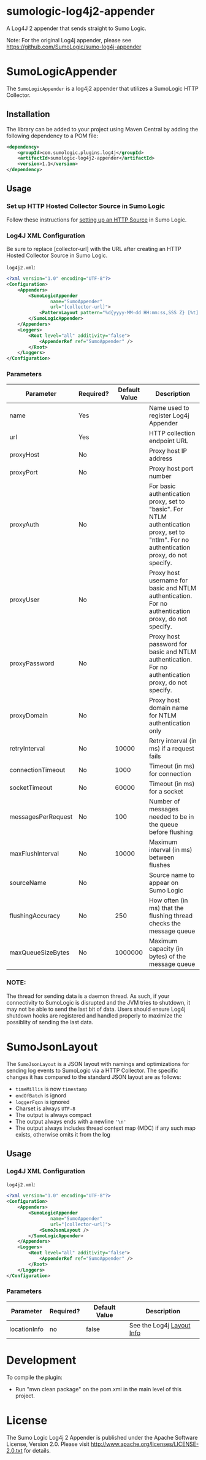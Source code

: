 # sumologic-log4j2-appender

A Log4J 2 appender that sends straight to Sumo Logic.

Note: For the original Log4j appender, please see https://github.com/SumoLogic/sumo-log4j-appender

# SumoLogicAppender
The `SumoLogicAppender` is a log4j2 appender that utilizes a SumoLogic HTTP Collector.
## Installation

The library can be added to your project using Maven Central by adding the following dependency to a POM file:

```xml
<dependency>
    <groupId>com.sumologic.plugins.log4j</groupId>
    <artifactId>sumologic-log4j2-appender</artifactId>
    <version>1.1</version>
</dependency>
```

## Usage

### Set up HTTP Hosted Collector Source in Sumo Logic

Follow these instructions for [setting up an HTTP Source](http://help.sumologic.com/Send_Data/Sources/HTTP_Source) in Sumo Logic.

### Log4J XML Configuration
Be sure to replace [collector-url] with the URL after creating an HTTP Hosted Collector Source in Sumo Logic.

`log4j2.xml`:

```xml
<?xml version="1.0" encoding="UTF-8"?>
<Configuration>
    <Appenders>
        <SumoLogicAppender
                name="SumoAppender"
                url="[collector-url]">
            <PatternLayout pattern="%d{yyyy-MM-dd HH:mm:ss,SSS Z} [%t] %-5p %c - %m%n" />
        </SumoLogicAppender>
    </Appenders>
    <Loggers>
        <Root level="all" additivity="false">
            <AppenderRef ref="SumoAppender" />
        </Root>
    </Loggers>
</Configuration>
```

### Parameters
| Parameter          | Required? | Default Value | Description                                                                                                                                |
|--------------------|----------|---------------|--------------------------------------------------------------------------------------------------------------------------------------------|
| name               | Yes      |               | Name used to register Log4j Appender                                                                                                       |
| url                | Yes      |               | HTTP collection endpoint URL                                                                                                               |
| proxyHost          | No       |               | Proxy host IP address                                                                                                                      |
| proxyPort          | No       |               | Proxy host port number                                                                                                                     |
| proxyAuth          | No       |               | For basic authentication proxy, set to "basic". For NTLM authentication proxy, set to "ntlm". For no authentication proxy, do not specify. |
| proxyUser          | No       |               | Proxy host username for basic and NTLM authentication. For no authentication proxy, do not specify.                                        |
| proxyPassword      | No       |               | Proxy host password for basic and NTLM authentication. For no authentication proxy, do not specify.                                        |
| proxyDomain        | No       |               | Proxy host domain name for NTLM authentication only                                                                                        |
| retryInterval      | No       | 10000         | Retry interval (in ms) if a request fails                                                                                                  |
| connectionTimeout  | No       | 1000          | Timeout (in ms) for connection                                                                                                             |
| socketTimeout      | No       | 60000         | Timeout (in ms) for a socket                                                                                                               |
| messagesPerRequest | No       | 100           | Number of messages needed to be in the queue before flushing                                                                               |
| maxFlushInterval   | No       | 10000         | Maximum interval (in ms) between flushes                                                                                                   |
| sourceName         | No       |               | Source name to appear on Sumo Logic                                                                                                        |
| flushingAccuracy   | No       | 250           | How often (in ms) that the flushing thread checks the message queue                                                                        |
| maxQueueSizeBytes  | No       | 1000000       | Maximum capacity (in bytes) of the message queue                                                                                           |

### NOTE: 
The thread for sending data is a daemon thread. As such, if your connectivity to SumoLogic is disrupted and the
JVM tries to shutdown, it may not be able to send the last bit of data. Users should
ensure Log4j shutdown hooks are registered and handled properly to maximize the possiblity of sending the last data.

# SumoJsonLayout
The `SumoJsonLayout` is a JSON layout with namings and optimizations for sending log events to SumoLogic via a HTTP Collector.
The specific changes it has compared to the standard JSON layout are as follows:

* `timeMillis` is now `timestamp`
* `endOfBatch` is ignord
* `loggerFqcn` is ignored
* Charset is always `UTF-8`
* The output is always compact
* The output always ends with a newline `'\n'`
* The output always includes thread context map (MDC) if any such map exists, otherwise omits it from the log

## Usage
### Log4J XML Configuration
`log4j2.xml`:
```xml
<?xml version="1.0" encoding="UTF-8"?>
<Configuration>
    <Appenders>
        <SumoLogicAppender
                name="SumoAppender"
                url="[collector-url]">
            <SumoJsonLayout />
        </SumoLogicAppender>
    </Appenders>
    <Loggers>
        <Root level="all" additivity="false">
            <AppenderRef ref="SumoAppender" />
        </Root>
    </Loggers>
</Configuration>
```
### Parameters
| Parameter          | Required? | Default Value | Description                                                                                     |
|--------------------|----------|---------------|--------------------------------------------------------------------------------------------------|
|locationInfo        | no       | false         | See the Log4j [Layout Info](https://logging.apache.org/log4j/2.x/manual/layouts.html#JSONLayout) |

# Development

To compile the plugin:
- Run "mvn clean package" on the pom.xml in the main level of this project.

# License

The Sumo Logic Log4j 2 Appender is published under the Apache Software License, Version 2.0. Please visit http://www.apache.org/licenses/LICENSE-2.0.txt for details.
